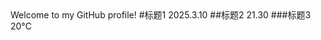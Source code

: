 <hander>
Welcome to my GitHub profile!
<!--
  <<< Author notes: Course header >>>
  Include a 1280×640 image, course title in sentence case, and a concise description in emphasis.
  In your repository settings: enable template repository, add your 1280×640 social image, auto delete head branches.
  Add your open source license, GitHub uses MIT license.
-->
#标题1
2025.3.10
</header>
##标题2
21.30
###标题3
20°C

